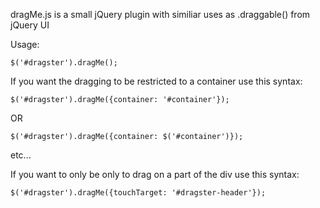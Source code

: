dragMe.js is a small jQuery plugin with similiar uses as .draggable() from jQuery UI

Usage:

```
$('#dragster').dragMe();
```

If you want the dragging to be restricted to a container use this syntax:


```
$('#dragster').dragMe({container: '#container'});
```
OR
```
$('#dragster').dragMe({container: $('#container')});
```
etc...

If you want to only be only to drag on a part of the div use this syntax:

```
$('#dragster').dragMe({touchTarget: '#dragster-header'});
```